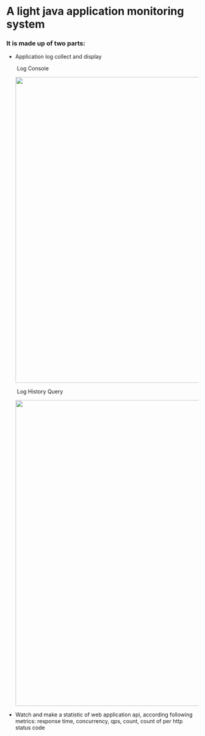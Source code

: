 # A light java application monitoring system 
### It is made up of two parts: 
- Application log collect and display

  ​                Log Console 

  <img src="https://raw.githubusercontent.com/paganini2008/material/main/image/jellyfish-log1.png" style="width: 800px;" />

  ​                Log History Query

  <img src="https://raw.githubusercontent.com/paganini2008/material/main/image/jellyfish-log2.png" style="width: 800px;" />

- Watch and make a statistic of web application api, according following metrics: response time, concurrency, qps, count, count of per http status code

